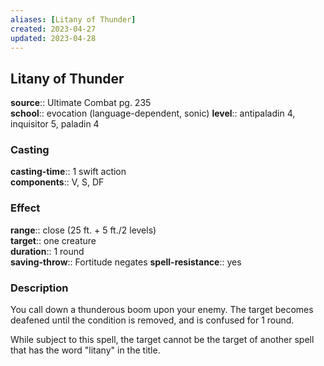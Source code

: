 ```yaml
---
aliases: [Litany of Thunder]
created: 2023-04-27
updated: 2023-04-28
---
```


## Litany of Thunder

**source**:: Ultimate Combat pg. 235  
**school**:: evocation (language-dependent, sonic)
**level**:: antipaladin 4, inquisitor 5, paladin 4

### Casting

**casting-time**:: 1 swift action  
**components**:: V, S, DF

### Effect

**range**:: close (25 ft. + 5 ft./2 levels)  
**target**:: one creature  
**duration**:: 1 round  
**saving-throw**:: Fortitude negates
**spell-resistance**:: yes

### Description

You call down a thunderous boom upon your enemy. The target becomes deafened until the condition is removed, and is confused for 1 round.  
  
While subject to this spell, the target cannot be the target of another spell that has the word "litany" in the title.
